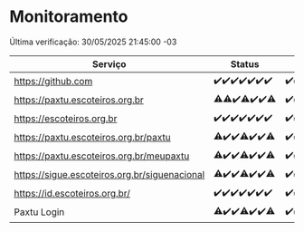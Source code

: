 # Monitoramento

Última verificação: 30/05/2025 21:45:00 -03

|Serviço|Status|Últimas 24h|
|---|---|---|
|https://github.com|<span title="2025-05-23: OK=23">✔️</span><span title="2025-05-24: OK=23">✔️</span><span title="2025-05-25: OK=23">✔️</span><span title="2025-05-26: OK=22">✔️</span><span title="2025-05-27: OK=23">✔️</span><span title="2025-05-28: OK=23">✔️</span><span title="2025-05-29: OK=23">✔️</span>|<span title="29/05/2025 21:47:00 -03 : 200">✔️</span><span title="29/05/2025 23:27:00 -03 : 200">✔️</span><span title="30/05/2025 00:36:00 -03 : 200">✔️</span><span title="30/05/2025 01:14:00 -03 : 200">✔️</span><span title="30/05/2025 02:10:00 -03 : 200">✔️</span><span title="30/05/2025 03:13:00 -03 : 200">✔️</span><span title="30/05/2025 04:09:00 -03 : 200">✔️</span><span title="30/05/2025 05:13:00 -03 : 200">✔️</span><span title="30/05/2025 06:10:00 -03 : 200">✔️</span><span title="30/05/2025 07:10:00 -03 : 200">✔️</span><span title="30/05/2025 08:08:00 -03 : 200">✔️</span><span title="30/05/2025 09:17:00 -03 : 200">✔️</span><span title="30/05/2025 10:22:00 -03 : 200">✔️</span><span title="30/05/2025 11:09:00 -03 : 200">✔️</span><span title="30/05/2025 12:09:00 -03 : 200">✔️</span><span title="30/05/2025 13:11:00 -03 : 200">✔️</span><span title="30/05/2025 14:08:00 -03 : 200">✔️</span><span title="30/05/2025 15:13:00 -03 : 200">✔️</span><span title="30/05/2025 16:07:00 -03 : 200">✔️</span><span title="30/05/2025 17:10:00 -03 : 200">✔️</span><span title="30/05/2025 18:08:00 -03 : 200">✔️</span><span title="30/05/2025 19:08:00 -03 : 200">✔️</span><span title="30/05/2025 20:08:00 -03 : 200">✔️</span><span title="30/05/2025 21:45:00 -03 : 200">✔️</span>|
|https://paxtu.escoteiros.org.br|<span title="2025-05-23: OK=22, Falhas=1">⚠️</span><span title="2025-05-24: OK=22, Falhas=1">⚠️</span><span title="2025-05-25: OK=23">✔️</span><span title="2025-05-26: OK=20, Falhas=2">⚠️</span><span title="2025-05-27: OK=23">✔️</span><span title="2025-05-28: OK=23">✔️</span><span title="2025-05-29: OK=22, Falhas=1">⚠️</span>|<span title="29/05/2025 21:47:00 -03 : 200">✔️</span><span title="29/05/2025 23:27:00 -03 : 200">✔️</span><span title="30/05/2025 00:36:00 -03 : 200">✔️</span><span title="30/05/2025 01:14:00 -03 : 200">✔️</span><span title="30/05/2025 02:10:00 -03 : 200">✔️</span><span title="30/05/2025 03:13:00 -03 : 200">✔️</span><span title="30/05/2025 04:09:00 -03 : 200">✔️</span><span title="30/05/2025 05:13:00 -03 : 200">✔️</span><span title="30/05/2025 06:10:00 -03 : 200">✔️</span><span title="30/05/2025 07:10:00 -03 : 200">✔️</span><span title="30/05/2025 08:08:00 -03 : 200">✔️</span><span title="30/05/2025 09:17:00 -03 : 200">✔️</span><span title="30/05/2025 10:22:00 -03 : 200">✔️</span><span title="30/05/2025 11:09:00 -03 : 200">✔️</span><span title="30/05/2025 12:09:00 -03 : 200">✔️</span><span title="30/05/2025 13:11:00 -03 : 200">✔️</span><span title="30/05/2025 14:08:00 -03 : 200">✔️</span><span title="30/05/2025 15:13:00 -03 : 200">✔️</span><span title="30/05/2025 16:07:00 -03 : 200">✔️</span><span title="30/05/2025 17:10:00 -03 : 200">✔️</span><span title="30/05/2025 18:08:00 -03 : 200">✔️</span><span title="30/05/2025 19:08:00 -03 : 200">✔️</span><span title="30/05/2025 20:08:00 -03 : 200">✔️</span><span title="30/05/2025 21:45:00 -03 : 200">✔️</span>|
|https://escoteiros.org.br|<span title="2025-05-23: OK=23">✔️</span><span title="2025-05-24: OK=23">✔️</span><span title="2025-05-25: OK=23">✔️</span><span title="2025-05-26: OK=22">✔️</span><span title="2025-05-27: OK=23">✔️</span><span title="2025-05-28: OK=23">✔️</span><span title="2025-05-29: OK=23">✔️</span>|<span title="29/05/2025 21:47:00 -03 : 200">✔️</span><span title="29/05/2025 23:27:00 -03 : 200">✔️</span><span title="30/05/2025 00:36:00 -03 : 200">✔️</span><span title="30/05/2025 01:14:00 -03 : 200">✔️</span><span title="30/05/2025 02:10:00 -03 : 200">✔️</span><span title="30/05/2025 03:13:00 -03 : 200">✔️</span><span title="30/05/2025 04:09:00 -03 : 200">✔️</span><span title="30/05/2025 05:13:00 -03 : 200">✔️</span><span title="30/05/2025 06:10:00 -03 : 200">✔️</span><span title="30/05/2025 07:10:00 -03 : 200">✔️</span><span title="30/05/2025 08:08:00 -03 : 200">✔️</span><span title="30/05/2025 09:17:00 -03 : 200">✔️</span><span title="30/05/2025 10:22:00 -03 : 200">✔️</span><span title="30/05/2025 11:09:00 -03 : 200">✔️</span><span title="30/05/2025 12:09:00 -03 : 200">✔️</span><span title="30/05/2025 13:11:00 -03 : 200">✔️</span><span title="30/05/2025 14:08:00 -03 : 200">✔️</span><span title="30/05/2025 15:13:00 -03 : 200">✔️</span><span title="30/05/2025 16:07:00 -03 : 200">✔️</span><span title="30/05/2025 17:10:00 -03 : 200">✔️</span><span title="30/05/2025 18:08:00 -03 : 200">✔️</span><span title="30/05/2025 19:08:00 -03 : 200">✔️</span><span title="30/05/2025 20:08:00 -03 : 200">✔️</span><span title="30/05/2025 21:45:00 -03 : 200">✔️</span>|
|https://paxtu.escoteiros.org.br/paxtu|<span title="2025-05-23: OK=22, Falhas=1">⚠️</span><span title="2025-05-24: OK=23">✔️</span><span title="2025-05-25: OK=23">✔️</span><span title="2025-05-26: OK=21, Falhas=1">⚠️</span><span title="2025-05-27: OK=23">✔️</span><span title="2025-05-28: OK=23">✔️</span><span title="2025-05-29: OK=22, Falhas=1">⚠️</span>|<span title="29/05/2025 21:47:00 -03 : 200">✔️</span><span title="29/05/2025 23:27:00 -03 : 200">✔️</span><span title="30/05/2025 00:36:00 -03 : 200">✔️</span><span title="30/05/2025 01:14:00 -03 : 200">✔️</span><span title="30/05/2025 02:10:00 -03 : 200">✔️</span><span title="30/05/2025 03:14:00 -03 : 200">✔️</span><span title="30/05/2025 04:09:00 -03 : 200">✔️</span><span title="30/05/2025 05:13:00 -03 : 200">✔️</span><span title="30/05/2025 06:10:00 -03 : 200">✔️</span><span title="30/05/2025 07:10:00 -03 : 200">✔️</span><span title="30/05/2025 08:08:00 -03 : 200">✔️</span><span title="30/05/2025 09:17:00 -03 : 200">✔️</span><span title="30/05/2025 10:22:00 -03 : 200">✔️</span><span title="30/05/2025 11:09:00 -03 : 200">✔️</span><span title="30/05/2025 12:09:00 -03 : 200">✔️</span><span title="30/05/2025 13:11:00 -03 : 200">✔️</span><span title="30/05/2025 14:08:00 -03 : 200">✔️</span><span title="30/05/2025 15:13:00 -03 : 200">✔️</span><span title="30/05/2025 16:07:00 -03 : 200">✔️</span><span title="30/05/2025 17:10:00 -03 : 200">✔️</span><span title="30/05/2025 18:08:00 -03 : 200">✔️</span><span title="30/05/2025 19:08:00 -03 : 200">✔️</span><span title="30/05/2025 20:08:00 -03 : 200">✔️</span><span title="30/05/2025 21:45:00 -03 : 200">✔️</span>|
|https://paxtu.escoteiros.org.br/meupaxtu|<span title="2025-05-23: OK=22, Falhas=1">⚠️</span><span title="2025-05-24: OK=23">✔️</span><span title="2025-05-25: OK=23">✔️</span><span title="2025-05-26: OK=21, Falhas=1">⚠️</span><span title="2025-05-27: OK=23">✔️</span><span title="2025-05-28: OK=23">✔️</span><span title="2025-05-29: OK=22, Falhas=1">⚠️</span>|<span title="29/05/2025 21:47:00 -03 : 200">✔️</span><span title="29/05/2025 23:27:00 -03 : 200">✔️</span><span title="30/05/2025 00:36:00 -03 : 200">✔️</span><span title="30/05/2025 01:14:00 -03 : 200">✔️</span><span title="30/05/2025 02:10:00 -03 : 200">✔️</span><span title="30/05/2025 03:14:00 -03 : 200">✔️</span><span title="30/05/2025 04:09:00 -03 : 200">✔️</span><span title="30/05/2025 05:13:00 -03 : 200">✔️</span><span title="30/05/2025 06:10:00 -03 : 200">✔️</span><span title="30/05/2025 07:10:00 -03 : 200">✔️</span><span title="30/05/2025 08:08:00 -03 : 200">✔️</span><span title="30/05/2025 09:17:00 -03 : 200">✔️</span><span title="30/05/2025 10:22:00 -03 : 200">✔️</span><span title="30/05/2025 11:09:00 -03 : 200">✔️</span><span title="30/05/2025 12:09:00 -03 : 200">✔️</span><span title="30/05/2025 13:11:00 -03 : 200">✔️</span><span title="30/05/2025 14:08:00 -03 : 200">✔️</span><span title="30/05/2025 15:13:00 -03 : 200">✔️</span><span title="30/05/2025 16:07:00 -03 : 200">✔️</span><span title="30/05/2025 17:10:00 -03 : 200">✔️</span><span title="30/05/2025 18:08:00 -03 : 200">✔️</span><span title="30/05/2025 19:08:00 -03 : 200">✔️</span><span title="30/05/2025 20:08:00 -03 : 200">✔️</span><span title="30/05/2025 21:45:00 -03 : 200">✔️</span>|
|https://sigue.escoteiros.org.br/siguenacional|<span title="2025-05-23: OK=22, Falhas=1">⚠️</span><span title="2025-05-24: OK=23">✔️</span><span title="2025-05-25: OK=23">✔️</span><span title="2025-05-26: OK=21, Falhas=1">⚠️</span><span title="2025-05-27: OK=23">✔️</span><span title="2025-05-28: OK=23">✔️</span><span title="2025-05-29: OK=22, Falhas=1">⚠️</span>|<span title="29/05/2025 21:47:00 -03 : 200">✔️</span><span title="29/05/2025 23:27:00 -03 : 200">✔️</span><span title="30/05/2025 00:36:00 -03 : 200">✔️</span><span title="30/05/2025 01:14:00 -03 : 200">✔️</span><span title="30/05/2025 02:10:00 -03 : 200">✔️</span><span title="30/05/2025 03:14:00 -03 : 200">✔️</span><span title="30/05/2025 04:09:00 -03 : 200">✔️</span><span title="30/05/2025 05:13:00 -03 : 200">✔️</span><span title="30/05/2025 06:10:00 -03 : 200">✔️</span><span title="30/05/2025 07:10:00 -03 : 200">✔️</span><span title="30/05/2025 08:08:00 -03 : 200">✔️</span><span title="30/05/2025 09:17:00 -03 : 200">✔️</span><span title="30/05/2025 10:22:00 -03 : 200">✔️</span><span title="30/05/2025 11:09:00 -03 : 200">✔️</span><span title="30/05/2025 12:09:00 -03 : 200">✔️</span><span title="30/05/2025 13:11:00 -03 : 200">✔️</span><span title="30/05/2025 14:08:00 -03 : 200">✔️</span><span title="30/05/2025 15:13:00 -03 : 200">✔️</span><span title="30/05/2025 16:07:00 -03 : 200">✔️</span><span title="30/05/2025 17:10:00 -03 : 200">✔️</span><span title="30/05/2025 18:08:00 -03 : 200">✔️</span><span title="30/05/2025 19:08:00 -03 : 200">✔️</span><span title="30/05/2025 20:08:00 -03 : 200">✔️</span><span title="30/05/2025 21:45:00 -03 : 200">✔️</span>|
|https://id.escoteiros.org.br/|<span title="2025-05-23: OK=23">✔️</span><span title="2025-05-24: OK=23">✔️</span><span title="2025-05-25: OK=23">✔️</span><span title="2025-05-26: OK=22">✔️</span><span title="2025-05-27: OK=23">✔️</span><span title="2025-05-28: OK=23">✔️</span><span title="2025-05-29: OK=23">✔️</span>|<span title="29/05/2025 21:47:00 -03 : 200">✔️</span><span title="29/05/2025 23:27:00 -03 : 200">✔️</span><span title="30/05/2025 00:36:00 -03 : 200">✔️</span><span title="30/05/2025 01:14:00 -03 : 200">✔️</span><span title="30/05/2025 02:10:00 -03 : 200">✔️</span><span title="30/05/2025 03:14:00 -03 : 200">✔️</span><span title="30/05/2025 04:09:00 -03 : 200">✔️</span><span title="30/05/2025 05:13:00 -03 : 200">✔️</span><span title="30/05/2025 06:10:00 -03 : 200">✔️</span><span title="30/05/2025 07:10:00 -03 : 200">✔️</span><span title="30/05/2025 08:08:00 -03 : 200">✔️</span><span title="30/05/2025 09:17:00 -03 : 200">✔️</span><span title="30/05/2025 10:22:00 -03 : 200">✔️</span><span title="30/05/2025 11:09:00 -03 : 200">✔️</span><span title="30/05/2025 12:09:00 -03 : 200">✔️</span><span title="30/05/2025 13:11:00 -03 : 200">✔️</span><span title="30/05/2025 14:08:00 -03 : 200">✔️</span><span title="30/05/2025 15:13:00 -03 : 200">✔️</span><span title="30/05/2025 16:07:00 -03 : 200">✔️</span><span title="30/05/2025 17:10:00 -03 : 200">✔️</span><span title="30/05/2025 18:08:00 -03 : 200">✔️</span><span title="30/05/2025 19:08:00 -03 : 200">✔️</span><span title="30/05/2025 20:08:00 -03 : 200">✔️</span><span title="30/05/2025 21:45:00 -03 : 200">✔️</span>|
|Paxtu Login|<span title="2025-05-23: OK=21, Falhas=2">⚠️</span><span title="2025-05-24: OK=23">✔️</span><span title="2025-05-25: OK=23">✔️</span><span title="2025-05-26: OK=21, Falhas=1">⚠️</span><span title="2025-05-27: OK=23">✔️</span><span title="2025-05-28: OK=23">✔️</span><span title="2025-05-29: OK=22, Falhas=1">⚠️</span>|<span title="29/05/2025 21:47:00 -03 : 200">✔️</span><span title="29/05/2025 23:27:00 -03 : 200">✔️</span><span title="30/05/2025 00:36:00 -03 : 200">✔️</span><span title="30/05/2025 01:14:00 -03 : 200">✔️</span><span title="30/05/2025 02:10:00 -03 : 200">✔️</span><span title="30/05/2025 03:14:00 -03 : 200">✔️</span><span title="30/05/2025 04:09:00 -03 : 200">✔️</span><span title="30/05/2025 05:13:00 -03 : 200">✔️</span><span title="30/05/2025 06:10:00 -03 : 200">✔️</span><span title="30/05/2025 07:10:00 -03 : 200">✔️</span><span title="30/05/2025 08:08:00 -03 : 200">✔️</span><span title="30/05/2025 09:17:00 -03 : 200">✔️</span><span title="30/05/2025 10:22:00 -03 : 200">✔️</span><span title="30/05/2025 11:09:00 -03 : 200">✔️</span><span title="30/05/2025 12:09:00 -03 : 200">✔️</span><span title="30/05/2025 13:11:00 -03 : 200">✔️</span><span title="30/05/2025 14:08:00 -03 : 200">✔️</span><span title="30/05/2025 15:13:00 -03 : 200">✔️</span><span title="30/05/2025 16:07:00 -03 : 200">✔️</span><span title="30/05/2025 17:10:00 -03 : 200">✔️</span><span title="30/05/2025 18:08:00 -03 : 200">✔️</span><span title="30/05/2025 19:08:00 -03 : 200">✔️</span><span title="30/05/2025 20:08:00 -03 : 200">✔️</span><span title="30/05/2025 21:45:00 -03 : 200">✔️</span>|
